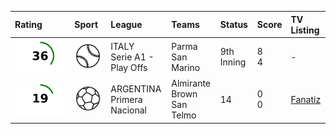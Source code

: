 | Rating                                                                                                                                 | Sport                                                                                                            | League                        | Teams                        | Status     | Score   | TV Listing                                               |
|:---------------------------------------------------------------------------------------------------------------------------------------|:-----------------------------------------------------------------------------------------------------------------|:------------------------------|:-----------------------------|:-----------|:--------|:---------------------------------------------------------|
| <img src="https://raw.githubusercontent.com/BlakeDuncan25/Donut-SVG-Ratings/bac4e4a278175106499642192132b1786a9aec38/36.svg" alt="36"> | <img src="https://raw.githubusercontent.com/BlakeDuncan25/Donut-SVG-Ratings/master/baseball.png" alt="Baseball"> | ITALY<br>Serie A1 - Play Offs | Parma<br>San Marino          | 9th Inning | 8<br>4  | -                                                        |
| <img src="https://raw.githubusercontent.com/BlakeDuncan25/Donut-SVG-Ratings/bac4e4a278175106499642192132b1786a9aec38/19.svg" alt="19"> | <img src="https://raw.githubusercontent.com/BlakeDuncan25/Donut-SVG-Ratings/master/soccer.png" alt="Soccer">     | ARGENTINA<br>Primera Nacional | Almirante Brown<br>San Telmo | 14         | 0<br>0  | <a href="https://watch.fanatiz.com/channels">Fanatiz</a> |
